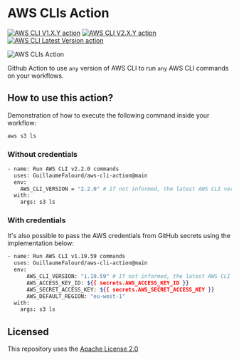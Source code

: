# AWS CLIs Action

[![AWS CLI V1.X.Y action](https://github.com/GuillaumeFalourd/aws-cli-action/actions/workflows/aws-cli-v1.X.Y.yml/badge.svg)](https://github.com/GuillaumeFalourd/aws-cli-action/actions/workflows/aws-cli-v1.X.Y.yml) [![AWS CLI V2.X.Y action](https://github.com/GuillaumeFalourd/aws-cli-action/actions/workflows/aws-cli-v2.X.Y.yml/badge.svg)](https://github.com/GuillaumeFalourd/aws-cli-action/actions/workflows/aws-cli-v2.X.Y.yml) [![AWS CLI Latest Version action](https://github.com/GuillaumeFalourd/aws-cli-action/actions/workflows/aws-cli-latest-version.yml/badge.svg)](https://github.com/GuillaumeFalourd/aws-cli-action/actions/workflows/aws-cli-latest-version.yml)

![AWS CLIs Action](https://user-images.githubusercontent.com/22433243/116742843-589d6800-a9ce-11eb-8cff-675a0d7cabde.png)

Github Action to use `any` version of AWS CLI to run `any` AWS CLI commands on your workflows.

## How to use this action?

Demonstration of how to execute the following command inside your workflow:

```bash
aws s3 ls
```

### Without credentials

```bash
- name: Run AWS CLI v2.2.0 commands
  uses: GuillaumeFalourd/aws-cli-action@main
  env:
    AWS_CLI_VERSION = "2.2.0" # If not informed, the latest AWS CLI version 2 will be used.
  with:
    args: s3 ls
```

### With credentials

It's also possible to pass the AWS credentials from GitHub secrets using the implementation below:

```bash
- name: Run AWS CLI v1.19.59 commands
  uses: GuillaumeFalourd/aws-cli-action@main
  env:
      AWS_CLI_VERSION: "1.19.59" # If not informed, the latest AWS CLI version 2 will be used.
      AWS_ACCESS_KEY_ID: ${{ secrets.AWS_ACCESS_KEY_ID }}
      AWS_SECRET_ACCESS_KEY: ${{ secrets.AWS_SECRET_ACCESS_KEY }}
      AWS_DEFAULT_REGION: "eu-west-1"
  with:
    args: s3 ls
```

## Licensed

This repository uses the [Apache License 2.0](https://github.com/GuillaumeFalourd/aws-cliaction/blob/main/LICENSE)
